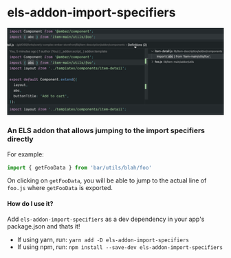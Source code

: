 # els-addon-import-specifiers

![els-addon-import-specifiers](els-addon.gif)

### An ELS addon that allows jumping to the import specifiers directly

For example:

```js
import { getFooData } from 'bar/utils/blah/foo'
```
On clicking on `getFooData`, you will be able to jump to the actual line of `foo.js` where `getFooData` is exported.

#### How do I use it?

Add `els-addon-import-specifiers` as a dev dependency in your app's package.json and thats it!

* If using yarn, run: `yarn add -D els-addon-import-specifiers`
* If using npm, run: `npm install --save-dev els-addon-import-specifiers`

